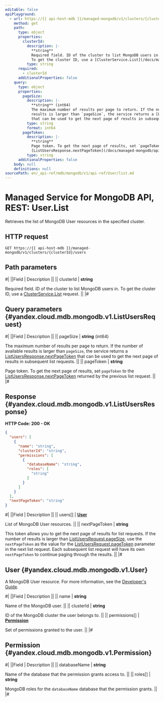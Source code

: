 ```yaml
---
editable: false
apiPlayground:
  - url: https://{{ api-host-mdb }}/managed-mongodb/v1/clusters/{clusterId}/users
    method: get
    path:
      type: object
      properties:
        clusterId:
          description: |-
            **string**
            Required field. ID of the cluster to list MongoDB users in.
            To get the cluster ID, use a [ClusterService.List](/docs/managed-mongodb/api-ref/Cluster/list#List) request.
          type: string
      required:
        - clusterId
      additionalProperties: false
    query:
      type: object
      properties:
        pageSize:
          description: |-
            **string** (int64)
            The maximum number of results per page to return. If the number of available
            results is larger than `pageSize`, the service returns a [ListUsersResponse.nextPageToken](/docs/managed-mongodb/api-ref/User/list#yandex.cloud.mdb.mongodb.v1.ListUsersResponse)
            that can be used to get the next page of results in subsequent list requests.
          type: string
          format: int64
        pageToken:
          description: |-
            **string**
            Page token. To get the next page of results, set `pageToken` to the
            [ListUsersResponse.nextPageToken](/docs/managed-mongodb/api-ref/User/list#yandex.cloud.mdb.mongodb.v1.ListUsersResponse) returned by the previous list request.
          type: string
      additionalProperties: false
    body: null
    definitions: null
sourcePath: en/_api-ref/mdb/mongodb/v1/api-ref/User/list.md
---
```


# Managed Service for MongoDB API, REST: User.List

Retrieves the list of MongoDB User resources in the specified cluster.

## HTTP request

```
GET https://{{ api-host-mdb }}/managed-mongodb/v1/clusters/{clusterId}/users
```

## Path parameters

#|
||Field | Description ||
|| clusterId | **string**

Required field. ID of the cluster to list MongoDB users in.
To get the cluster ID, use a [ClusterService.List](/docs/managed-mongodb/api-ref/Cluster/list#List) request. ||
|#

## Query parameters {#yandex.cloud.mdb.mongodb.v1.ListUsersRequest}

#|
||Field | Description ||
|| pageSize | **string** (int64)

The maximum number of results per page to return. If the number of available
results is larger than `pageSize`, the service returns a [ListUsersResponse.nextPageToken](#yandex.cloud.mdb.mongodb.v1.ListUsersResponse)
that can be used to get the next page of results in subsequent list requests. ||
|| pageToken | **string**

Page token. To get the next page of results, set `pageToken` to the
[ListUsersResponse.nextPageToken](#yandex.cloud.mdb.mongodb.v1.ListUsersResponse) returned by the previous list request. ||
|#

## Response {#yandex.cloud.mdb.mongodb.v1.ListUsersResponse}

**HTTP Code: 200 - OK**

```json
{
  "users": [
    {
      "name": "string",
      "clusterId": "string",
      "permissions": [
        {
          "databaseName": "string",
          "roles": [
            "string"
          ]
        }
      ]
    }
  ],
  "nextPageToken": "string"
}
```

#|
||Field | Description ||
|| users[] | **[User](#yandex.cloud.mdb.mongodb.v1.User)**

List of MongoDB User resources. ||
|| nextPageToken | **string**

This token allows you to get the next page of results for list requests. If the number of results
is larger than [ListUsersRequest.pageSize](#yandex.cloud.mdb.mongodb.v1.ListUsersRequest), use the `nextPageToken` as the value
for the [ListUsersRequest.pageToken](#yandex.cloud.mdb.mongodb.v1.ListUsersRequest) parameter in the next list request. Each subsequent
list request will have its own `nextPageToken` to continue paging through the results. ||
|#

## User {#yandex.cloud.mdb.mongodb.v1.User}

A MongoDB User resource. For more information, see the
[Developer's Guide](/docs/managed-mongodb/concepts).

#|
||Field | Description ||
|| name | **string**

Name of the MongoDB user. ||
|| clusterId | **string**

ID of the MongoDB cluster the user belongs to. ||
|| permissions[] | **[Permission](#yandex.cloud.mdb.mongodb.v1.Permission)**

Set of permissions granted to the user. ||
|#

## Permission {#yandex.cloud.mdb.mongodb.v1.Permission}

#|
||Field | Description ||
|| databaseName | **string**

Name of the database that the permission grants access to. ||
|| roles[] | **string**

MongoDB roles for the `databaseName` database that the permission grants. ||
|#
